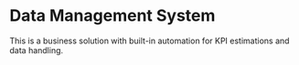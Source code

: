 # Data Management System

This is a business solution with built-in automation for KPI estimations and data handling.  
